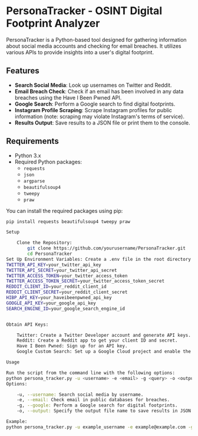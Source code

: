 # PersonaTracker - OSINT Digital Footprint Analyzer

PersonaTracker is a Python-based tool designed for gathering information about social media accounts and checking for email breaches. It utilizes various APIs to provide insights into a user's digital footprint.

## Features

- **Search Social Media**: Look up usernames on Twitter and Reddit.
- **Email Breach Check**: Check if an email has been involved in any data breaches using the Have I Been Pwned API.
- **Google Search**: Perform a Google search to find digital footprints.
- **Instagram Profile Scraping**: Scrape Instagram profiles for public information (note: scraping may violate Instagram's terms of service).
- **Results Output**: Save results to a JSON file or print them to the console.

## Requirements

- Python 3.x
- Required Python packages:
  - `requests`
  - `json`
  - `argparse`
  - `beautifulsoup4`
  - `tweepy`
  - `praw`

You can install the required packages using pip:

```bash
pip install requests beautifulsoup4 tweepy praw

Setup

    Clone the Repository:
		git clone https://github.com/yourusername/PersonaTracker.git
		cd PersonaTracker
Set Up Environment Variables: Create a .env file in the root directory of the project or set the environment variables in your system. The following variables are required:
TWITTER_API_KEY=your_twitter_api_key
TWITTER_API_SECRET=your_twitter_api_secret
TWITTER_ACCESS_TOKEN=your_twitter_access_token
TWITTER_ACCESS_TOKEN_SECRET=your_twitter_access_token_secret
REDDIT_CLIENT_ID=your_reddit_client_id
REDDIT_CLIENT_SECRET=your_reddit_client_secret
HIBP_API_KEY=your_haveibeenpwned_api_key
GOOGLE_API_KEY=your_google_api_key
SEARCH_ENGINE_ID=your_google_search_engine_id


Obtain API Keys:

    Twitter: Create a Twitter Developer account and generate API keys.
    Reddit: Create a Reddit app to get your client ID and secret.
    Have I Been Pwned: Sign up for an API key.
    Google Custom Search: Set up a Google Cloud project and enable the Custom Search API.

Usage

Run the script from the command line with the following options:
python persona_tracker.py -u <username> -e <email> -g <query> -o <output_file>
Options:

    -u, --username: Search social media by username.
    -e, --email: Check email in public databases for breaches.
    -g, --google: Perform a Google search for digital footprints.
    -o, --output: Specify the output file name to save results in JSON format.

Example:
python persona_tracker.py -u example_username -e example@example.com -g "example query" -o results.json
